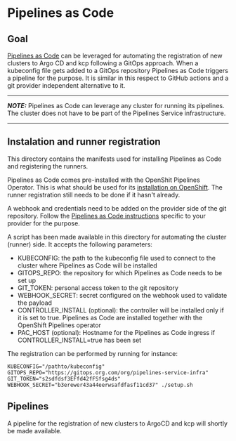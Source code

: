 # Pipelines as Code

## Goal

[Pipelines as Code](https://pipelinesascode.com/) can be leveraged for automating the registration of new clusters to Argo CD and kcp following a GitOps approach.
When a kubeconfig file gets added to a GitOps repository Pipelines as Code triggers a pipeline for the purpose. It is similar in this respect to GitHub actions and a git provider independent alternative to it.

---
**_NOTE:_**  Pipelines as Code can leverage any cluster for running its pipelines. The cluster does not have to be part of the Pipelines Service infrastructure.

---

## Instalation and runner registration

This directory contains the manifests used for installing Pipelines as Code and registering the runners.

Pipelines as Code comes pre-installed with the OpenShit Pipelines Operator. This is what should be used for its [installation on OpenShift](https://docs.openshift.com/container-platform/4.10/cicd/pipelines/installing-pipelines.html).
The runner registration still needs to be done if it hasn't already.

A webhook and credentials need to be added on the provider side of the git repository. Follow the [Pipelines as Code instructions](https://pipelinesascode.com/docs/install/) specific to your provider for the purpose. 

A script has been made available in this directory for automating the cluster (runner) side. It accepts the following parameters:

- KUBECONFIG: the path to the kubeconfig file used to connect to the cluster where Pipelines as Code will be installed
- GITOPS_REPO: the repository for which Pipelines as Code needs to be set up
- GIT_TOKEN: personal access token to the git repository
- WEBHOOK_SECRET: secret configured on the webhook used to validate the payload
- CONTROLLER_INSTALL (optional): the controller will be installed only if it is set to true. Pipelines as Code are installed together with the OpenShift Pipelines operator
- PAC_HOST (optional): Hostname for the Pipelines as Code ingress if CONTROLLER_INSTALL=true has been set


The registration can be performed by running for instance:

```console
KUBECONFIG="/pathto/kubeconfig" GITOPS_REPO="https://gitops.org.com/org/pipelines-service-infra" GIT_TOKEN="s2sdfdsf3EFfd42fFSfsg4ds" WEBHOOK_SECRET="b3erewer43a44eerwsafdfasf11cd37" ./setup.sh
```

## Pipelines

A pipeline for the registration of new clusters to ArgoCD and kcp will shortly be made available.
